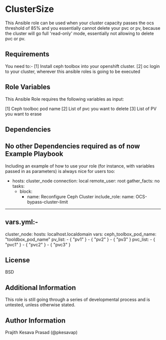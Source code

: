 ClusterSize
=========

This Ansible role can be used when your cluster capacity passes the ocs threshold of 85% and you essentially cannot delete your pvc or pv, because the cluster will go full 'read-only' mode, essentially not allowing to delete pvc or pv.

Requirements
------------
You need to:-
[1] Install ceph toolbox into your openshift cluster.
[2] oc login to your cluster, wherever this ansible roles is going to be executed

Role Variables
--------------
This Ansible Role requires the following variables as input:

[1] Ceph toolboc pod name
[2] List of pvc you want to delete
[3] List of PV you want to erase

Dependencies
------------

No other Dependencies required as of now
Example Playbook
----------------

Including an example of how to use your role (for instance, with variables passed in as parameters) is always nice for users too:

- hosts: cluster_node
  connection: local
  remote_user: root
  gather_facts: no
  tasks:
    - block:
      - name: Reconfigure Ceph Cluster
        include_role:
          name: OCS-bypass-cluster-limit
_____________

vars.yml:-
---
cluster_node:
  hosts:
   localhost.localdomain
  vars:
   ceph_toolbox_pod_name: "tooldbox_pod_name"
   pv_list:
     - { "pv1" }
     - { "pv2" }
     - { "pv3" }
   pvc_list:
     - { "pvc1" }
     - { "pvc2" }
     - { "pvc3" }


License
-------

BSD

Additional Information
------------------
This role is still going through a series of developmental process and is untested, unless otherwise stated.



Author Information
------------------
Prajith Kesava Prasad (@pkesavap)


